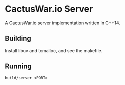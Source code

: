 # CactusWar.io Server
A CactusWar.io server implementation written in C++14.

## Building
Install libuv and tcmalloc, and see the makefile.

## Running
`build/server <PORT>`
